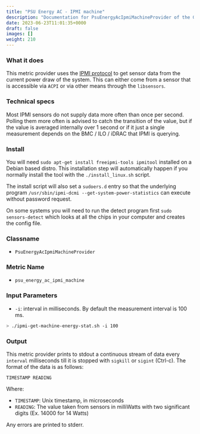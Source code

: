```yaml
---
title: "PSU Energy AC - IPMI machine"
description: "Documentation for PsuEnergyAcIpmiMachineProvider of the Green Metrics Tool"
date: 2023-06-23T11:01:35+0000
draft: false
images: []
weight: 210
---
```


### What it does

This metric provider uses the [IPMI protocol](https://en.wikipedia.org/wiki/Intelligent_Platform_Management_Interface) to get sensor data from the current power
draw of the system.
This can either come from a sensor that is accessible via `ACPI` or via other means through the `libsensors`.

### Technical specs

Most IPMI sensors do not supply data more often than once per second. Polling them more often is advised to catch
the transition of the value, but if the value is averaged internally over 1 second or if it just a single measurement
depends on the BMC / ILO / iDRAC that IPMI is querying.

### Install

You will need  `sudo apt-get install freeipmi-tools ipmitool` installed on a Debian based distro.
This installation step will automatically happen if you normally install the tool with the `./install_linux.sh` script.

The install script will also set a `sudoers.d` entry so that the underlying
program `/usr/sbin/ipmi-dcmi --get-system-power-statistics` can execute without password request.

On some systems you will need to run the detect program first `sudo sensors-detect` which looks at all the chips
in your computer and creates the config file.

### Classname

- `PsuEnergyAcIpmiMachineProvider`

### Metric Name

- `psu_energy_ac_ipmi_machine`

### Input Parameters

- `-i`: interval in milliseconds. By default the measurement interval is 100 ms.

```bash
> ./ipmi-get-machine-energy-stat.sh -i 100
```

### Output

This metric provider prints to stdout a continuous stream of data every `interval` milliseconds till it is stopped with
`sigkill` or `sigint` (Ctrl-c). The format of the data is as follows:

`TIMESTAMP READING`

Where:

- `TIMESTAMP`: Unix timestamp, in microseconds
- `READING`: The value taken from sensors in milliWatts with two significant digits (Ex. 14000 for 14 Watts)

Any errors are printed to stderr.
